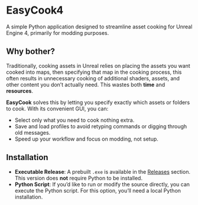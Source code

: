 # EasyCook4
A simple Python application designed to streamline asset cooking for Unreal Engine 4, primarily for modding purposes.

## Why bother?
Traditionally, cooking assets in Unreal relies on placing the assets you want cooked into maps, then specifying that map in the cooking process, this often results in unnecessary cooking of additional shaders, assets, and other content you don’t actually need. This wastes both **time** and **resources**.

**EasyCook** solves this by letting you specify exactly which assets or folders to cook. With its convenient GUI, you can:
* Select only what you need to cook nothing extra.
* Save and load profiles to avoid retyping commands or digging through old messages.
* Speed up your workflow and focus on modding, not setup.

## Installation
* **Executable Release**: A prebuilt `.exe` is available in the [Releases](./releases) section. This version does **not** require Python to be installed.
* **Python Script**: If you’d like to run or modify the source directly, you can execute the Python script. For this option, you’ll need a local Python installation.
